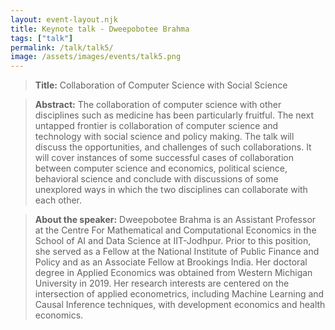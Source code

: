 ```yaml
---
layout: event-layout.njk
title: Keynote talk - Dweepobotee Brahma
tags: ["talk"]
permalink: /talk/talk5/
image: /assets/images/events/talk5.png
---
```

> **Title:** Collaboration of Computer Science with Social Science

> **Abstract:** The collaboration of computer science with other disciplines such as medicine has been particularly fruitful. The next untapped frontier is collaboration of computer science and technology with social science and policy making. The talk will discuss the opportunities, and challenges of such collaborations. It will cover instances of some successful cases of collaboration between computer science and economics, political science, behavioral science and conclude with discussions of some unexplored ways in which the two disciplines can collaborate with each other.  

> **About the speaker:** Dweepobotee Brahma is an Assistant Professor at the Centre For Mathematical and Computational Economics in the School of AI and Data Science at IIT-Jodhpur. Prior to this position, she served as a Fellow at the National Institute of Public Finance and Policy and as an Associate Fellow at Brookings India. Her doctoral degree in Applied Economics was obtained from Western Michigan University in 2019. Her research interests are centered on the intersection of applied econometrics, including Machine Learning and Causal Inference techniques, with development economics and health economics.
